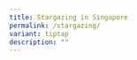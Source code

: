 ```yaml
---
title: Stargazing in Singapore
permalink: /stargazing/
variant: tiptap
description: ""
---
```

<p></p>